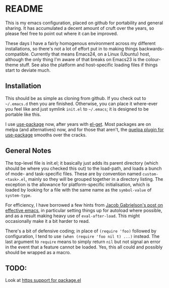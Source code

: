README
======

This is my emacs configuration, placed on github for portability and
general sharing.  It has accumulated a decent amount of cruft over the
years, so please feel free to point out where it can be improved.

These days I have a fairly homogenous environment across my different
installations, so there's not a lot of effort put in to making things
backwards-compatible.  Currently that means Emacs24, on a Linux
(Ubuntu) host, although the only thing I'm aware of that breaks on
Emacs23 is the colour-theme stuff.  See also the platform and
host-specific loading files if things start to deviate much.

Installation
------------

This should be as simple as cloning from github.  If you check out to
`~/.emacs.d` then you are finished.  Otherwise, you can place it
where-ever you feel like and just symlink `init.el` to `~/.emacs`; it
is designed to be portable like this.

I use [use-package](https://github.com/jwiegley/use-package) now,
after years with [el-get](https://github.com/dimitri/el-get).  Most
packages are on melpa (and alternatives) now, and for those that
aren't, the
[quelpa plugin for use-package](https://github.com/quelpa/quelpa-use-package)
smooths over the cracks.

General Notes
-------------

The top-level file is init.el; it basically just adds its parent
directory (which should be where you checked this out) to the
load-path, and loads a bunch of mode- and task-specific files.  These
are by convention named `custom-<task>.el`, mainly so they will be
grouped together in a directory listing.  The exception is the
allowance for platform-specific initialisation, which is loaded by
looking for a file with the same name as the `symbol-value` of
`system-type`.

For efficiency, I have borrowed a few hints from
[Jacob Gabrielson's post on effective emacs](http://a-nickels-worth.blogspot.com/2007/11/effective-emacs.html),
in particular setting things up for autoload where possible, and as a
result making heavy use of `eval-after-load`.  This might occasionally
make it a bit harder to read.

There's a bit of defensive coding; in place of `(require 'foo)`
followed by configuration, I tend to use `(when (require 'foo nil t)
...)` instead.  The last argument to `require` means to simply return
`nil` but not signal an error in the event that a feature cannot be
loaded.  Yes, this all could and possibly should be wrapped as a
macro.

TODO:
-----

Look at
[https support for package.el](https://glyph.twistedmatrix.com/2015/11/editor-malware.html)
